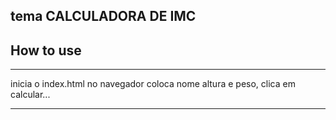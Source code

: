 ## tema CALCULADORA DE IMC

## How to use 
---

inicia o index.html no navegador 
coloca nome altura e peso, clica em calcular...

---